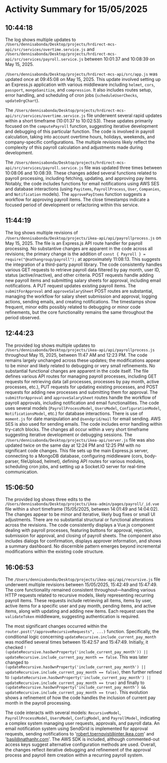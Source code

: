 # Activity Summary for 15/05/2025

## 10:44:18
The log shows multiple updates to `/Users/dennisabonda/Desktop/projects/hrdirect-mcs-api/src/services/overtime.service.js` and `/Users/dennisabonda/Desktop/projects/hrdirect-mcs-api/src/services/payroll.service.js`  between 10:01:37 and 10:08:39 on May 15, 2025.


`/Users/dennisabonda/Desktop/projects/hrdirect-mcs-api/src/app.js` was updated once at 09:45:08 on May 15, 2025. This update involved setting up an Express.js application with various middleware including `helmet`, `cors`, `passport`, `mongoSanitize`, and `compression`.  It also includes routes setup, error handling, and scheduling of cron jobs (`scheduleUserChecks`, `updateOrgChart`).


The `/Users/dennisabonda/Desktop/projects/hrdirect-mcs-api/src/services/overtime.service.js` file underwent several rapid updates within a short timeframe (10:01:37 to 10:02:53). These updates primarily focused on the `computePayroll` function, suggesting iterative development and debugging of this particular function. The code is involved in payroll calculation, taking into account overtime hours, holidays, weekends, and company-specific configurations. The multiple revisions likely reflect the complexity of this payroll calculation and adjustments made during development.


The `/Users/dennisabonda/Desktop/projects/hrdirect-mcs-api/src/services/payroll.service.js` file was updated three times between 10:08:06 and 10:08:39.  These changes added several functions related to payroll processing, including fetching, updating, and approving pay items. Notably,  the code includes functions for email notifications using AWS SES and database interactions (using `Payitems`, `PayrollProcess`, `User`, `Companies`, and `Notification` models). The `approvePayItems` function suggests a workflow for approving payroll items.  The close timestamps indicate a focused period of development or refactoring within this service.


## 11:44:19
The log shows multiple revisions of `/Users/dennisabonda/Desktop/projects/ikea-api/api/payrollprocess.js` on May 15, 2025.  The file is an Express.js API route handler for payroll processing.  No substantive changes are apparent in the code across all revisions; the primary change is the addition of  `const { Payroll } = require("@nathangroup/payroll");` at approximately 11:08:13. This suggests the integration of a third-party payroll library. The code consistently handles various GET requests to retrieve payroll data filtered by pay month, user ID, status (active/inactive), and other criteria.  POST requests handle adding new payroll items and submitting salary sheets for approval, including email notifications. A PUT request updates existing payroll items.  The `submitForApproval` and `approveSalarySheet` POST routes are substantial, managing the workflow for salary sheet submission and approval, logging actions, sending emails, and creating notifications.  The timestamps show frequent, minor edits possibly related to debugging or minor code refinements, but the core functionality remains the same throughout the period observed.


## 12:44:23
The provided log shows multiple updates to `/Users/dennisabonda/Desktop/projects/ikea-api/api/payrollprocess.js` throughout May 15, 2025, between 11:47 AM and 12:23 PM.  The code remains largely unchanged across these updates; the modifications appear to be minor and likely related to debugging or very small refinements.  No substantial functional changes are apparent in the code itself.  The file defines various API routes for managing payroll processes, including GET requests for retrieving data (all processes, processes by pay month, active processes, etc.), PUT requests for updating existing processes, and POST requests for adding new processes and submitting them for approval.  The `submitForApproval` and `approveSalarySheet` routes handle the workflow of payroll approvals, including notification and email functionalities. The code uses several models (`PayrollProcessModel`, `UsersModel`, `ConfigurationModel`, `NotificationsModel`, etc.) for database interactions. There is use of `moment.js` for date manipulation and `@sendgrid/mail` for email sending. AWS SES is also used for sending emails.  The code includes error handling within try-catch blocks.  The changes all occur within a very short timeframe suggesting iterative development or debugging sessions.  The `/Users/dennisabonda/Desktop/projects/ikea-api/server.js` file was also updated twice on the same day at 12:24 PM and 12:25 PM  with no significant code changes.  This file sets up the main Express.js server, connecting to a MongoDB database, configuring middleware (cors, body-parser, fileUpload, helmet), defining API routes for various modules, scheduling cron jobs, and setting up a Socket.IO server for real-time communication.


## 15:06:50
The provided log shows three edits to the `/Users/dennisabonda/Desktop/projects/ikea-admin/pages/payroll/_id.vue` file within a short timeframe (15/05/2025, between 14:01:49 and 14:04:02).  The changes appear to be minor and iterative, likely bug fixes or small UI adjustments.  There are no substantial structural or functional alterations across the revisions. The code consistently displays a Vue.js component dealing with payroll processes, featuring buttons for approval, rejection, submission for approval, and closing of payroll sheets.  The component also includes dialogs for confirmation, displays approver information, and shows a summary dashboard.  No discernible pattern emerges beyond incremental modifications within the existing code structure.


## 16:06:53
The `/Users/dennisabonda/Desktop/projects/ikea-api/api/recursive.js` file underwent multiple revisions between 15/05/2025, 15:42:49 and 15:47:49.  The core functionality remained consistent throughout—handling various HTTP requests related to recursive models, likely representing recurring payroll items.  These requests include retrieving all items, items by user, active items for a specific user and pay month, pending items, and active items, along with  updating and adding new items.  Each request uses the `validateToken` middleware, suggesting authentication is required.

The most significant changes occurred within the `router.post("/approveRecursiveRequests", ...)` function.  Specifically, the conditional logic concerning `updateRecursive.include_current_pay_month` was modified several times between 15:42:57 and 15:47:49.  Initially, it checked `!(updateRecursive.hasOwnProperty('include_current_pay_month')) || updateRecursive.include_current_pay_month == false`. This was later changed to `(updateRecursive.hasOwnProperty('include_current_pay_month') || updateRecursive.include_current_pay_month == false)`, then further refined to `(updateRecursive.hasOwnProperty('include_current_pay_month') || updateRecursive.include_current_pay_month == true)` and finally to `(updateRecursive.hasOwnProperty('include_current_pay_month') && updateRecursive.include_current_pay_month == true)`. This evolution shows a refinement of how the code handles the inclusion of current pay month in the payroll processing.


The code interacts with several models: `RecursiveModel`, `PayrollProcessModel`, `UsersModel`, `ConfigModel`, and `PayrollModel`, indicating a complex system managing user requests, approvals, and payroll data.  An email notification system using SendGrid is implemented for approval requests, sending notifications to 'robert.toernqvist@inter.ikea.com' and 'basil@nathanhr.com'. The AWS SDK is included, although commented-out access keys suggest alternative configuration methods are used.  Overall, the changes reflect iterative debugging and refinement of the approval process and payroll item creation within a recurring payroll system.
